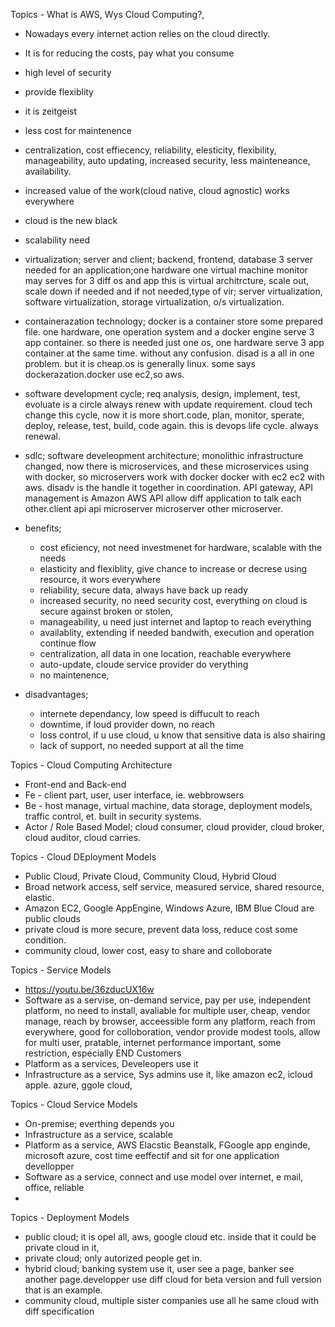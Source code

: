 Topics - What is AWS, Wys Cloud Computing?, 
  - Nowadays every internet action relies on the cloud directly.
  - It is for reducing the costs, pay what you consume
  - high level of security
  - provide flexiblity
  - it is zeitgeist
  - less cost for maintenence
  - centralization, cost effiecency, reliability, elesticity, flexibility, manageability, auto updating, increased security, less mainteneance, availability.
  - increased value of the work(cloud native, cloud agnostic) works everywhere
  - cloud is the new black
  - scalability need
  - virtualization; server and client; backend, frontend, database 3 server needed for an application;one hardware one virtual machine monitor may serves for 3 diff os and app this is virtual architrcture, scale out, scale down if needed and if not needed,type of vir; server virtualization, software virtualization, storage virtualization, o/s virtualization.
  - containerazation technology; docker is a container store some prepared file. one hardware, one operation system and a docker engine serve 3 app container. so there is needed just one os, one hardware serve 3 app container at the same time. without any confusion. disad is a all in one problem. but it is cheap.os is generally linux. some says dockerazation.docker use ec2,so aws.
   - software development cycle; req analysis, design, implement, test, evoluate is a circle always renew with update requirement. cloud tech change this cycle, now it is more short.code, plan, monitor, sperate, deploy, release, test, build, code again. this is devops life cycle. always renewal.
  - sdlc; software develeopment architecture; monolithic infrastructure changed, now there is microservices, and these microservices using with docker, so microservers work with docker docker with ec2 ec2 with aws. disadv is the handle it together in coordination. API gateway, API management is Amazon AWS API allow diff application to talk each other.client api api microserver microserver  other microserver.
  
    
  - benefits; 
     - cost eficiency, not need investmenet for hardware, scalable with the needs
     - elasticity and flexiblity, give chance to increase or decrese using resource, it wors everywhere
      - reliability, secure data, always have back up ready
      - increased security, no need security cost, everything on cloud is secure against broken or stolen,
      - manageability, u need just internet and laptop to reach everything
      - availablity, extending if needed bandwith, execution and operation continue flow
      - centralization, all data in one location, reachable everywhere
      - auto-update, cloude service provider do verything
      - no maintenence, 
   
   
   
   - disadvantages;
      - internete dependancy, low speed is diffucult to reach
      - downtime, if loud provider down, no reach
      - loss control, if u use cloud, u know that sensitive data is also shairing
      - lack of support, no needed support at all the time
 
 
 
 
 Topics - Cloud Computing Architecture
  - Front-end and Back-end
  - Fe - client part, user, user interface, ie. webbrowsers
  - Be - host manage, virtual machine, data storage, deployment models, traffic control, et. built in security systems.
  - Actor / Role Based Model; cloud consumer, cloud provider, cloud broker, cloud auditor, cloud carries.
  
  
  
 Topics - Cloud DEployment Models
  - Public Cloud, Private Cloud, Community Cloud, Hybrid Cloud
  - Broad network access, self service, measured service, shared resource, elastic.
  - Amazon EC2, Google AppEngine, Windows Azure, IBM Blue Cloud are public clouds
  - private cloud is more secure, prevent data loss, reduce cost some condition.
  - community cloud, lower cost, easy to share and colloborate



Topics - Service Models
  - https://youtu.be/36zducUX16w
  - Software as a servise, on-demand service, pay per use, independent platform, no need to install, avaliable for multiple user, cheap, vendor manage, reach by browser, acceessible form any platform, reach from everywhere, good for colloboration, vendor provide modest tools, allow for multi user, pratable, internet performance important, some restriction, especially END Customers
  - Platform as a services, Develeopers use it
  - Infrastructure as a service, Sys admins use it, like amazon ec2, icloud apple. azure, ggole cloud, 
  
  
  
  
Topics - Cloud Service Models
  - On-premise; everthing depends you
  - Infrastructure as a service, scalable
  - Platform as a service, AWS Elacstic Beanstalk, FGoogle app enginde, microsoft azure, cost time eeffectif and sit for one application devellopper
  - Software as a service, connect and use model over internet, e mail, office, reliable
  - 
  
 
Topics - Deployment Models
  - public cloud; it is opel all, aws, google cloud etc. inside that it could be private cloud in it, 
  - private cloud; only autorized people get in.
  - hybrid cloud; banking system use it, user see a page, banker see another page.developper use diff cloud for beta version and full version that is an example.
  - community cloud, multiple sister companies use all he same cloud with diff specification
  
  
  
 
